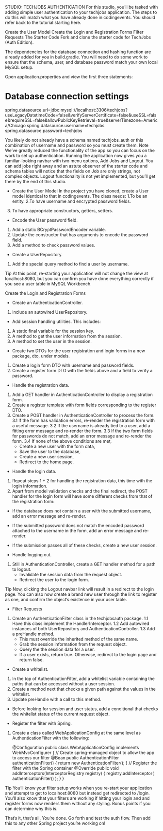 
STUDIO: TECHJOBS AUTHENTICATION
For this studio, you’ll be tasked with adding simple user authentication to your techjobs application. The steps to do this will match what you have already done in codingevents. You should refer back to the tutorial starting here.

Create the User Model
Create the Login and Registration Forms
Filter Requests
The Starter Code
Fork and clone the starter code for TechJobs (Auth Edition).

The dependencies for the database connection and hashing function are already added for you in build.gradle. You will need to do some work to ensure that the schema, user, and database password match your own local MySQL setup.

Open application.properties and view the first three statements:
# Database connection settings
spring.datasource.url=jdbc:mysql://localhost:3306/techjobs? useLegacyDatetimeCode=false&verifyServerCertificate=false&useSSL=false&requireSSL=false&allowPublicKeyRetrieval=true&serverTimezone=America/Chicago
spring.datasource.username=techjobs
spring.datasource.password=techjobs

You likely do not already have a schema named techjobs_auth or this combination of username and password so you must create them.
 Note
We’ve greatly reduced the functionality of the app so you can focus on the work to set up authentication. Running the application now gives you a familiar-looking navbar with two menu options, Add Jobs and Logout. You can add jobs right away and an astute observer of the starter code and schema tables will notice that the fields on Job are only strings, not complex objects. Logout functionality is not yet implemented, but you’ll get there by the end of this studio.

* Create the User Model
In the project you have cloned, create a User model identical to that in codingevents. The class needs:
1.To be an entity.
2.To have username and encrypted password fields.
3. To have appropriate constructors, getters, setters.

* Encode the User password field.
1. Add a static BCryptPasswordEncoder variable.
2. Update the constructor that has arguments to encode the password field.
3. Add a method to check password values.
   
* Create a UserRepository.
1. Add the special query method to find a user by username.
   
 Tip
At this point, re-starting your application will not change the view at localhost:8080, but you can confirm you have done everything correctly if you see a user table in MySQL Workbench.

Create the Login and Registration Forms

* Create an AuthenticationController.
1. Include an autowired UserRepository.
   
* Add session handling utilities. This includes:
1. A static final variable for the session key.
2. A method to get the user information from the session.
3. A method to set the user in the session.
   
* Create two DTOs for the user registration and login forms in a new package, dto, under models.
1. Create a login form DTO with username and password fields.
2. Create a register form DTO with the fields above and a field to verify a password.
   
* Handle the registration data.
1. Add a GET handler in AuthenticationController to display a registration form.
2. Create a register template with form fields corresponding to the register DTO.
3. Create a POST handler in AuthenticationController to process the form.
 3.1 If the form has validation errors, re-render the registration form with a useful message.
 3.2 If the username is already tied to a user, add a fitting error message and re-render the form.
 3.3 If the two form fields for passwords do not match, add an error message and re-render the form.
 3.4 If none of the above conditions are met,
   * Create a new user with the form data,
   * Save the user to the database,
   * Create a new user session,
   * Redirect to the home page.
     
* Handle the login data.
1. Repeat steps 1 + 2 for handling the registration data, this time with the login information.
2. Apart from model validation checks and the final redirect, the POST handler for the login form will have some different checks from that of the registration form:
  * If the database does not contain a user with the submitted username, add an error message and re-render.
  * If the submitted password does not match the encoded password attached to the username in the form, add an error message and re-render.
  * If the submission passes all of these checks, create a new user session.
    
* Handle logging out.
1. Still in AuthenticationController, create a GET handler method for a path to logout.
   * Invalidate the session data from the request object.
   * Redirect the user to the login form.
     
 Tip
Now, clicking the Logout navbar link will result in a redirect to the login page. You can also now create a brand new user through the link to register as one, and confirm the object’s existence in your user table.

* Filter Requests
1. Create an AuthenticationFilter class in the techjobsauth package.
   1.1 Have this class implement the HandlerInterceptor.
   1.2 Add autowired instances of both UserRepository and AuthenticationController.
   1.3 Add a preHandle method.
     * This must override the inherited method of the same name.
     * Grab the session information from the request object.
     * Query the the session data for a user.
     * If a user exists, return true. Otherwise, redirect to the login page and return false.
       
* Create a whitelist.
1. In the top of AuthenticationFilter, add a whitelist variable containing the paths that can be accessed without a user session.
2. Create a method next that checks a given path against the values in the whitelist.
3. Update preHandle with a call to this method.
  * Before looking for session and user status, add a conditional that checks the whitelist status of the current request object.
    
* Register the filter with Spring.
1. Create a class called WebApplicationConfig at the same level as AuthenticationFilter with the following:

      @Configuration
      public class WebApplicationConfig implements WebMvcConfigurer {
         // Create spring-managed object to allow the app to access our filter
         @Bean
         public AuthenticationFilter authenticationFilter() {
            return new AuthenticationFilter();
         }
         // Register the filter with the Spring container
         @Override
         public void addInterceptors(InterceptorRegistry registry) {
            registry.addInterceptor( authenticationFilter() );
         }
      }
   
 Tip
You’ll know your filter setup works when you re-start your application and attempt to get to localhost:8080 but instead get redirected to /login.
You’ll also know that your filters are working if hitting your login and and register forms now renders them without any styling. Bonus points if you can determine why this is.

That’s it, that’s all. You’re done. Go forth and test the auth flow. Then add this to any other Spring project you’re working on!
